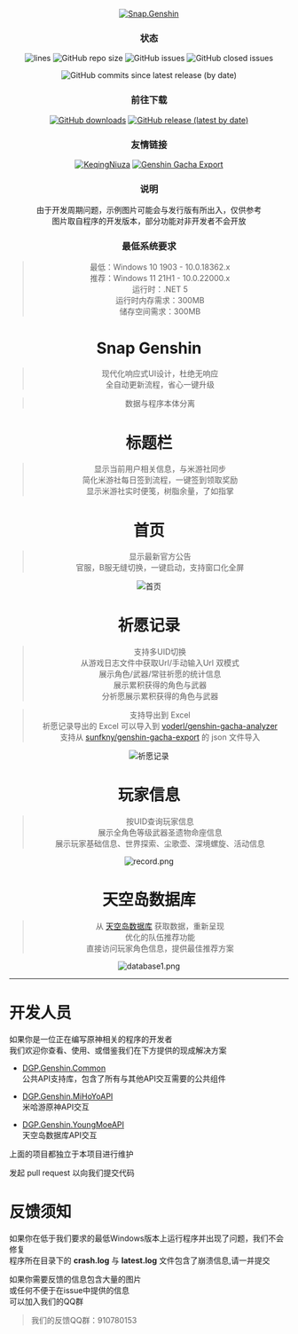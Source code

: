 <div align="center"> 

[![Snap.Genshin](https://socialify.git.ci/DGP-Studio/Snap.Genshin/image?description=1&font=Inter&forks=1&logo=https%3A%2F%2Fgithub.com%2FDGP-Studio%2FSnap.Genshin%2Fblob%2Fmain%2FDesign%2FSGLogo.png%3Fraw%3Dtrue&pattern=Signal&stargazers=1&theme=Dark)](https://github.com/DGP-Studio/Snap.Genshin/stargazers)

### 状态
![lines](https://img.shields.io/tokei/lines/github/DGP-Studio/Snap.Genshin?style=flat-square)
![GitHub repo size](https://img.shields.io/github/repo-size/DGP-Studio/Snap.Genshin?style=flat-square)
![GitHub issues](https://img.shields.io/github/issues/DGP-Studio/Snap.Genshin?style=flat-square)
![GitHub closed issues](https://img.shields.io/github/issues-closed/DGP-Studio/Snap.Genshin?style=flat-square)

![GitHub commits since latest release (by date)](https://img.shields.io/github/commits-since/DGP-Studio/Snap.Genshin/latest?style=flat-square)
### 前往下载

[![GitHub downloads](https://img.shields.io/github/downloads/DGP-Studio/Snap.Genshin/total?style=flat-square)](https://github.com/DGP-Studio/Snap.Genshin/releases)
[![GitHub release (latest by date)](https://img.shields.io/github/downloads/DGP-studio/Snap.Genshin/latest/total?style=flat-square)](https://github.com/DGP-Studio/Snap.Genshin/releases/latest)

### 友情链接

[![KeqingNiuza](https://img.shields.io/badge/Scighost-KeqingNiuza-red/total?style=flat-square)](https://github.com/Scighost/KeqingNiuza) [![Genshin Gacha Export](https://img.shields.io/badge/sunfkny-genshin_gacha_export-red/total?style=flat-square)](https://github.com/sunfkny/genshin-gacha-export)

### 说明

由于开发周期问题，示例图片可能会与发行版有所出入，仅供参考  
图片取自程序的开发版本，部分功能对非开发者不会开放  

### 最低系统要求

> 最低：Windows 10 1903 - 10.0.18362.x  
> 推荐：Windows 11 21H1 - 10.0.22000.x  
> 运行时：.NET 5  
> 运行时内存需求：300MB  
> 储存空间需求：300MB

# Snap Genshin
> 现代化响应式UI设计，杜绝无响应  
> 全自动更新流程，省心一键升级

> 数据与程序本体分离

# 标题栏

> 显示当前用户相关信息，与米游社同步  
> 简化米游社每日签到流程，一键签到领取奖励  
> 显示米游社实时便笺，树脂余量，了如指掌

# 首页

> 显示最新官方公告  
> 官服，B服无缝切换，一键启动，支持窗口化全屏

![首页](https://i.loli.net/2021/10/10/5pQdSKxrEDAzg7t.png)

# 祈愿记录

> 支持多UID切换  
> 从游戏日志文件中获取Url/手动输入Url 双模式  
> 展示角色/武器/常驻祈愿的统计信息  
> 展示累积获得的角色与武器  
> 分祈愿展示累积获得的角色与武器  

> 支持导出到 Excel  
> 祈愿记录导出的 Excel 可以导入到 [voderl/genshin-gacha-analyzer](https://github.com/voderl/genshin-gacha-analyzer)  
> 支持从 [sunfkny/genshin-gacha-export](https://github.com/sunfkny/genshin-gacha-export) 的 json 文件导入

![祈愿记录](https://i.loli.net/2021/10/10/Y2JUDdTpSGlhOme.png)

# 玩家信息

> 按UID查询玩家信息  
> 展示全角色等级武器圣遗物命座信息  
> 展示玩家基础信息、世界探索、尘歌壶、深境螺旋、活动信息  

![record.png](https://i.loli.net/2021/10/10/L7naeUitXCp3Ggf.png)

# 天空岛数据库

> 从 [天空岛数据库](https://youngmoe.com/) 获取数据，重新呈现  
> 优化的队伍推荐功能  
> 直接访问玩家角色信息，提供最佳推荐方案

![database1.png](https://i.loli.net/2021/10/10/j48U3Av2n9ftOQD.png)

</div>

---

# 开发人员

如果你是一位正在编写原神相关的程序的开发者  
我们欢迎你查看、使用、或借鉴我们在下方提供的现成解决方案

* [DGP.Genshin.Common](https://github.com/DGP-Studio/DGP.Genshin.Common)  
公共API支持库，包含了所有与其他API交互需要的公共组件

* [DGP.Genshin.MiHoYoAPI](https://github.com/DGP-Studio/DGP.Genshin.MiHoYoAPI)  
米哈游原神API交互

* [DGP.Genshin.YoungMoeAPI](https://github.com/DGP-Studio/DGP.Genshin.YoungMoeAPI)  
天空岛数据库API交互

上面的项目都独立于本项目进行维护


发起 pull request 以向我们提交代码


# 反馈须知

如果你在低于我们要求的最低Windows版本上运行程序并出现了问题，我们不会修复  
程序所在目录下的 **crash.log** 与 **latest.log** 文件包含了崩溃信息,请一并提交


如果你需要反馈的信息包含大量的图片  
或任何不便于在issue中提供的信息  
可以加入我们的QQ群
> 我们的反馈QQ群：910780153
